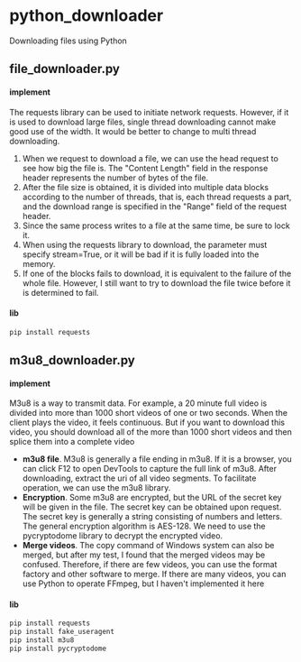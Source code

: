 # python_downloader

Downloading files using Python

## file_downloader.py

#### implement

The requests library can be used to initiate network requests. However, if it is used to download large files, single thread downloading cannot make good use of the width. It would be better to change to multi thread downloading.

1. When we request to download a file, we can use the head request to see how big the file is. The "Content Length" field in the response header represents the number of bytes of the file.
2. After the file size is obtained, it is divided into multiple data blocks according to the number of threads, that is, each thread requests a part, and the download range is specified in the "Range" field of the request header.
3. Since the same process writes to a file at the same time, be sure to lock it.
4. When using the requests library to download, the parameter must specify stream=True, or it will be bad if it is fully loaded into the memory.
5. If one of the blocks fails to download, it is equivalent to the failure of the whole file. However, I still want to try to download the file twice before it is determined to fail.

#### lib

```python
pip install requests
```

## m3u8_downloader.py

#### implement

M3u8 is a way to transmit data. For example, a 20 minute full video is divided into more than 1000 short videos of one or two seconds. When the client plays the video, it feels continuous. But if you want to download this video, you should download all of the more than 1000 short videos and then splice them into a complete video

- **m3u8 file**. M3u8 is generally a file ending in m3u8. If it is a browser, you can click F12 to open DevTools to capture the full link of m3u8. After downloading, extract the uri of all video segments. To facilitate operation, we can use the m3u8 library.
- **Encryption**. Some m3u8 are encrypted, but the URL of the secret key will be given in the file. The secret key can be obtained upon request. The secret key is generally a string consisting of numbers and letters. The general encryption algorithm is AES-128. We need to use the pycryptodome library to decrypt the encrypted video.
- **Merge videos**. The copy command of Windows system can also be merged, but after my test, I found that the merged videos may be confused. Therefore, if there are few videos, you can use the format factory and other software to merge. If there are many videos, you can use Python to operate FFmpeg, but I haven't implemented it here

#### lib

```python
pip install requests
pip install fake_useragent
pip install m3u8
pip install pycryptodome
```